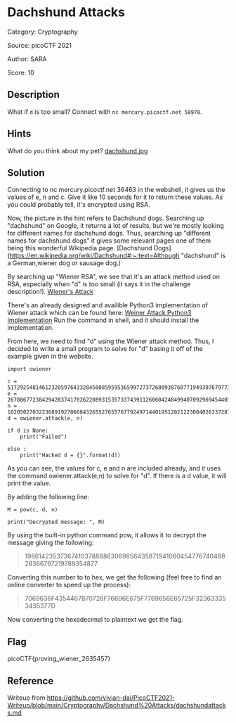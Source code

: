 # Dachshund Attacks

Category: Cryptography

Source: picoCTF 2021

Author: SARA

Score: 10

## Description

What if `d` is too small? Connect with `nc mercury.picoctf.net 58978`.

## Hints

What do you think about my pet? [dachshund.jpg](https://mercury.picoctf.net/static/ab42077a6749ec02a166048fe008677c/dachshund.jpg)

## Solution

Connecting to nc mercury.picoctf.net 36463 in the webshell, it gives us the values of e, n and c. Give it like 10 seconds for it to return these values. As you could probably tell, it's encrypted using RSA.

Now, the picture in the hint refers to Dachshund dogs. Searching up "dachshund" on Google, it returns a lot of results, but we're mostly looking for different names for dachshund dogs. Thus, searching up "different names for dachshund dogs" it gives some relevant pages one of them being this wonderful Wikipedia page. [Dachshund Dogs](https://en.wikipedia.org/wiki/Dachshund#:~:text=Although "dachshund" is a German,wiener dog or sausage dog.)

By searching up "Wiener RSA", we see that it's an attack method used on RSA, especially when "d" is too small (it says it in the challenge description!). [Wiener's Attack](https://en.wikipedia.org/wiki/Wiener's_attack)

There's an already designed and availible Python3 implementation of Wiener attack which can be found here: [Weiner Attack Python3 Implementation](https://pypi.org/project/owiener/) Run the command in shell, and it should install the implementation.

From here, we need to find "d" using the Wiener attack method. Thus, I decided to write a small program to solve for "d" basing it off of the example given in the website.

```
import owiener

c = 51729254814612320597643328450085959536599727372680938760771949307679773005615308695648114596258975136775968889388756216401496118257971113771919925769604554578645725822883285841825381936016630539284003180253228150727414300152034618534378132051795168049160397854013369582290350212981743918731826059625571659195
e = 26708677238429428374170262208931535733743911260604248499407092969454401069520229604707421630650361943655516583033522359546446670546154254638564481680864845797555129549483370241281955795119447253220108830835178572671949509316867647933241089013588496517578768012481040939437738400995777121296915356470885241301
n = 102050270322368919270668432655276557677924971440195120212230040263372875358539516722287129116966588442412373177849929844163493405962383401732877189240511737479294203917101072408029656805628085793609392233931279848866908950627490592662932946058562223278970874388262808195065269805169207346022676107536878090839
d = owiener.attack(e, n)

if d is None:
    print("Failed")

else :
    print("Hacked d = {}".format(d))
```

As you can see, the values for c, e and n are included already, and it uses the command owiener.attack(e,n) to solve for "d". If there is a d value, it will print the value.

By adding the following line:

```
M = pow(c, d, n)

print("Decrypted message: ", M)
```

By using the built-in python command pow, it allows it to decrypt the message giving the following:

> 198614235373674103788888306985643587194108045477674049828366797219789354877

Converting this number to to hex, we get the following (feel free to find an online converter to speed up the process):

> 7069636F4354467B70726F76696E675F7769656E65725F323633353435377D

Now converting the hexadecimal to plaintext we get the flag.

## Flag

picoCTF{proving_wiener_2635457}

## Reference

Writeup from https://github.com/vivian-dai/PicoCTF2021-Writeup/blob/main/Cryptography/Dachshund%20Attacks/dachshundattacks.md
